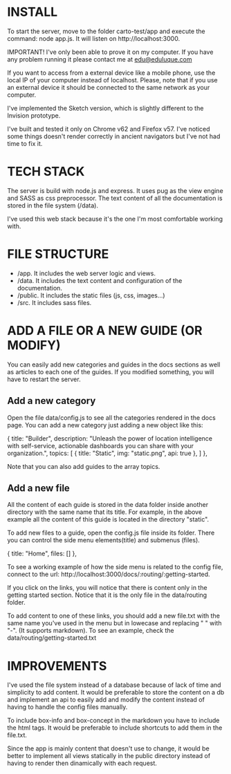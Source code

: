 # INSTALL

To start the server, move to the folder carto-test/app and execute the command:
node app.js. It will listen on http://localhost:3000.

IMPORTANT! I've only been able to prove it on my computer. If you have any problem
running it please contact me at edu@eduluque.com

If you want to access from a external device like a mobile phone, use the
local IP of your computer instead of localhost. Please, note that if you use
an external device it should be connected to the same network as your computer.

I've implemented the Sketch version, which is slightly different to the Invision
prototype.

I've built and tested it only on Chrome v62 and Firefox v57. I've noticed some things
doesn't render correctly in ancient navigators but I've not had time to fix it.

# TECH STACK

The server is build with node.js and express. It uses pug as the view engine and
SASS as css preprocessor. The text content of all the documentation is stored in
the file system (/data).

I've used this web stack because it's the one I'm most comfortable working with.

# FILE STRUCTURE

- /app. It includes the web server logic and views.
- /data. It includes the text content and configuration of the documentation.
- /public. It includes the static files (js, css, images...)
- /src. It includes sass files.

# ADD A FILE OR A NEW GUIDE (OR MODIFY)

You can easily add new categories and guides in the docs sections as well as
articles to each one of the guides. If you modified something, you will have
to restart the server.

## Add a new category

Open the file data/config.js to see all the categories rendered in the docs page.
You can add a new category just adding a new object like this:

{
  title: "Builder",
  description: "Unleash the power of location intelligence with self-service, actionable dashboards you can share with your organization.",
  topics: [
    {
      title: "Static",
      img: "static.png",
      api: true
    },
  ]
},

Note that you can also add guides to the array topics.

## Add a new file

All the content of each guide is stored in the data folder inside another directory
with the same name that its title. For example, in the above example all the content
of this guide is located in the directory "static".

To add new files to a guide, open the config.js file inside its folder. There
you can control the side menu elements(title) and submenus (files).

{
  title: "Home",
  files: []
},

To see a working example of how the side menu is related to the config file, connect
to the url: http://localhost:3000/docs/:routing/:getting-started.

If you click on the links, you will notice that there is content only in the getting
started section. Notice that it is the only file in the data/routing folder.

To add content to one of these links, you should add a new file.txt with the same
name you've used in the menu but in lowecase and replacing " " with "-". (It
supports markdown). To see an example, check the data/routing/getting-started.txt

# IMPROVEMENTS

I've used the file system instead of a database because of lack
of time and simplicity to add content. It would be preferable to store the content
on a db and implement an api to easily add and modify the content instead of
having to handle the config files manually.

To include box-info and box-concept in the markdown you have to include the html
tags. It would be preferable to include shortcuts to add them in the file.txt.

Since the app is mainly content that doesn't use to change, it would be better to
implement all views statically in the public directory instead of having to render
then dinamically with each request.
